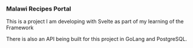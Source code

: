 ### Malawi Recipes Portal
This is a project I am developing with Svelte as part of my learning of the Framework

There is also an API being built for this project in GoLang and PostgreSQL.